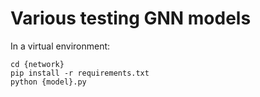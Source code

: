 # Various testing GNN models

In a virtual environment:
```
cd {network}
pip install -r requirements.txt
python {model}.py
```